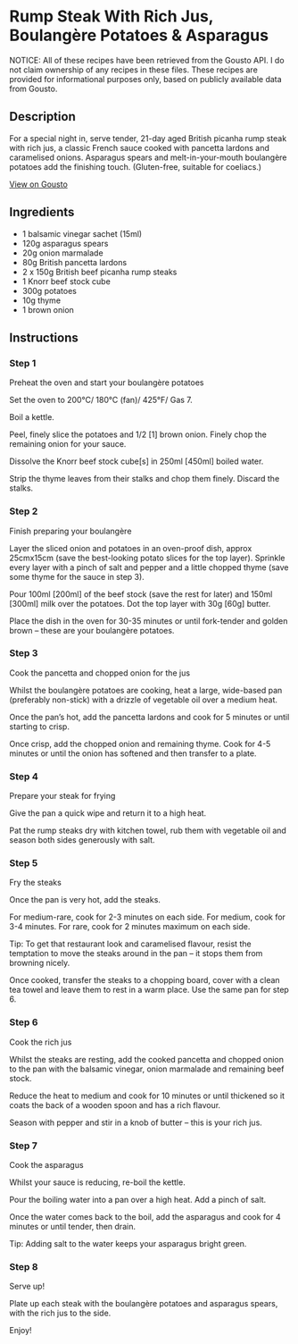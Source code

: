 # Rump Steak With Rich Jus, Boulangère Potatoes & Asparagus

NOTICE: All of these recipes have been retrieved from the Gousto API. I do not claim ownership of any recipes in these files. These recipes are provided for informational purposes only, based on publicly available data from Gousto.

## Description

For a special night in, serve tender, 21-day aged British picanha rump steak with rich jus, a classic French sauce cooked with pancetta lardons and caramelised onions. Asparagus spears and melt-in-your-mouth boulangère potatoes add the finishing touch. (Gluten-free, suitable for coeliacs.)

[View on Gousto](https://www.gousto.co.uk/recipes/cookbook/rump-steak-with-rich-jus-boulangere-potatoes-asparagus)

## Ingredients

- 1 balsamic vinegar sachet (15ml)
- 120g asparagus spears
- 20g onion marmalade
- 80g British pancetta lardons
- 2 x 150g British beef picanha rump steaks
- 1 Knorr beef stock cube
- 300g potatoes
- 10g thyme
- 1 brown onion

## Instructions


### Step 1

Preheat the oven and start your boulangère potatoes 


Set the oven to 200°C/ 180°C (fan)/ 425°F/ Gas 7.


Boil a kettle.


Peel, finely slice the potatoes and 1/2 <span class="text-danger">[1]</span> brown onion. Finely chop the remaining onion for your sauce.


Dissolve the Knorr beef stock cube<span class="text-danger">[s]</span> in 250ml <span class="text-danger">[450ml] </span>boiled water. 


Strip the thyme leaves from their stalks and chop them finely. Discard the stalks.


### Step 2

Finish preparing your boulangère


Layer the sliced onion and potatoes in an oven-proof dish, approx 25cmx15cm (save the best-looking potato slices for the top layer). Sprinkle every layer with a pinch of salt and pepper and a little chopped thyme (save some thyme for the sauce in step 3).


Pour 100ml <span class="text-danger">[200ml]</span> of the beef stock (save the rest for later) and 150ml <span class="text-danger">[300ml]</span> milk over the potatoes. Dot the top layer with 30g <span class="text-danger">[60g]</span> butter.


Place the dish in the oven for 30-35 minutes or until fork-tender and golden brown – these are your boulangère potatoes.


### Step 3

Cook the pancetta and chopped onion for the jus


Whilst the boulangère potatoes are cooking, heat a large, wide-based pan (preferably non-stick) with a drizzle of vegetable oil over a medium heat.


Once the pan’s hot, add the pancetta lardons and cook for 5 minutes or until starting to crisp.


Once crisp, add the chopped onion and remaining thyme. Cook for 4-5 minutes or until the onion has softened and then transfer to a plate.


### Step 4

Prepare your steak for frying 


Give the pan a quick wipe and return it to a high heat. 


Pat the rump steaks dry with kitchen towel, rub them with vegetable oil and season both sides generously with salt.


### Step 5

Fry the steaks


Once the pan is very hot, add the steaks.


For medium-rare, cook for 2-3 minutes on each side. For medium, cook for 3-4 minutes. For rare, cook for 2 minutes maximum on each side.


Tip: To get that restaurant look and caramelised flavour, resist the temptation to move the steaks around in the pan – it stops them from browning nicely.


Once cooked, transfer the steaks to a chopping board, cover with a clean tea towel and leave them to rest in a warm place. Use the same pan for step 6.


### Step 6

Cook the rich jus


Whilst the steaks are resting, add the cooked pancetta and chopped onion to the pan with the balsamic vinegar, onion marmalade and remaining beef stock.


Reduce the heat to medium and cook for 10 minutes or until thickened so it coats the back of a wooden spoon and has a rich flavour.


Season with pepper and stir in a knob of butter – this is your rich jus.


### Step 7

Cook the asparagus


Whilst your sauce is reducing, re-boil the kettle.


Pour the boiling water into a pan over a high heat. Add a pinch of salt.


Once the water comes back to the boil, add the asparagus and cook for 4 minutes or until tender, then drain.


Tip: Adding salt to the water keeps your asparagus bright green.

### Step 8

Serve up!


Plate up each steak with the boulangère potatoes and asparagus spears, with the rich jus to the side.


Enjoy!

